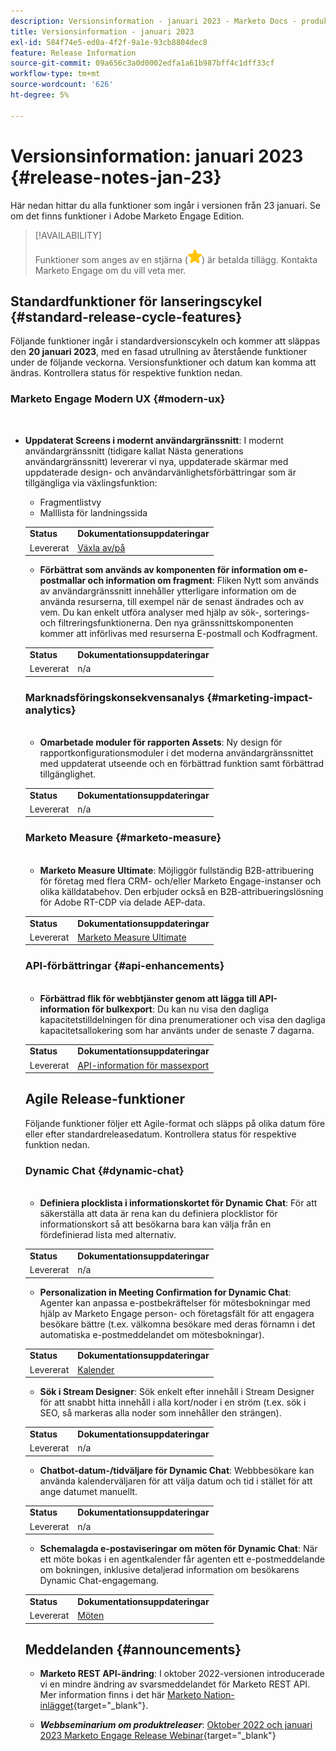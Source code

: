 ```yaml
---
description: Versionsinformation - januari 2023 - Marketo Docs - produktdokumentation
title: Versionsinformation - januari 2023
exl-id: 584f74e5-ed0a-4f2f-9a1e-93cb8804dec8
feature: Release Information
source-git-commit: 09a656c3a0d0002edfa1a61b987bff4c1dff33cf
workflow-type: tm+mt
source-wordcount: '626'
ht-degree: 5%

---
```


# Versionsinformation: januari 2023 {#release-notes-jan-23}

Här nedan hittar du alla funktioner som ingår i versionen från 23 januari. Se om det finns funktioner i Adobe Marketo Engage Edition.

>[!AVAILABILITY]
>
>Funktioner som anges av en stjärna (![stjärna](assets/yellow-star.png)) är betalda tillägg. Kontakta Marketo Engage om du vill veta mer.

## Standardfunktioner för lanseringscykel {#standard-release-cycle-features}

Följande funktioner ingår i standardversionscykeln och kommer att släppas den **20 januari 2023**, med en fasad utrullning av återstående funktioner under de följande veckorna. Versionsfunktioner och datum kan komma att ändras. Kontrollera status för respektive funktion nedan.

### Marketo Engage Modern UX {#modern-ux}

</br>

* **Uppdaterat Screens i modernt användargränssnitt**: I modernt användargränssnitt (tidigare kallat Nästa generations användargränssnitt) levererar vi nya, uppdaterade skärmar med uppdaterade design- och användarvänlighetsförbättringar som är tillgängliga via växlingsfunktion:

   * Fragmentlistvy
   * Malllista för landningssida

  <table>
  <tr>
   <td><b>Status</b></td>
   <td><b>Dokumentationsuppdateringar</b></td>
  </tr>
  <tr>
   <td>Levererat</td>
   <td><a href="/help/marketo/product-docs/marketo-engage-modern-ux/toggle-switch.md">Växla av/på</a></td>
  </tr>
  </tbody>

</table>

* **Förbättrat som används av komponenten för information om e-postmallar och information om fragment**: Fliken Nytt som används av användargränssnitt innehåller ytterligare information om de använda resurserna, till exempel när de senast ändrades och av vem. Du kan enkelt utföra analyser med hjälp av sök-, sorterings- och filtreringsfunktionerna. Den nya gränssnittskomponenten kommer att införlivas med resurserna E-postmall och Kodfragment.

<table>
  <tr>
   <td><b>Status</b></td>
   <td><b>Dokumentationsuppdateringar</b></td>
  </tr>
  <tr>
   <td>Levererat</td>
   <td>n/a</td>
  </tr>
  </tbody>
</table>

### Marknadsföringskonsekvensanalys {#marketing-impact-analytics}

</br>

* **Omarbetade moduler för rapporten Assets**: Ny design för rapportkonfigurationsmoduler i det moderna användargränssnittet med uppdaterat utseende och en förbättrad funktion samt förbättrad tillgänglighet.

<table>
  <tr>
   <td><b>Status</b></td>
   <td><b>Dokumentationsuppdateringar</b></td>
  </tr>
  <tr>
   <td>Levererat</td>
   <td>n/a</td>
  </tr>
  </tbody>
</table>

### Marketo Measure {#marketo-measure}

</br>

* **Marketo Measure Ultimate**: Möjliggör fullständig B2B-attribuering för företag med flera CRM- och/eller Marketo Engage-instanser och olika källdatabehov. Den erbjuder också en B2B-attribueringslösning för Adobe RT-CDP via delade AEP-data.

<table>
  <tr>
   <td><b>Status</b></td>
   <td><b>Dokumentationsuppdateringar</b></td>
  </tr>
  <tr>
   <td>Levererat</td>
   <td><a href="https://experienceleague.adobe.com/docs/experience-platform/destinations/catalog/adobe/marketo-measure-ultimate.html">Marketo Measure Ultimate</a></td>
  </tr>
  </tbody>
</table>

### API-förbättringar {#api-enhancements}

</br>

* **Förbättrad flik för webbtjänster genom att lägga till API-information för bulkexport**: Du kan nu visa den dagliga kapacitetstilldelningen för dina prenumerationer och visa den dagliga kapacitetsallokering som har använts under de senaste 7 dagarna.

<table>
  <tr>
   <td><b>Status</b></td>
   <td><b>Dokumentationsuppdateringar</b></td>
  </tr>
  <tr>
   <td>Levererat</td>
   <td><a href="/help/marketo/product-docs/administration/settings/bulk-export-api-information.md">API-information för massexport</a></td>
  </tr>
  </tbody>
</table>

## Agile Release-funktioner

Följande funktioner följer ett Agile-format och släpps på olika datum före eller efter standardreleasedatum. Kontrollera status för respektive funktion nedan.

### Dynamic Chat {#dynamic-chat}

</br>

* **Definiera plocklista i informationskortet för Dynamic Chat**: För att säkerställa att data är rena kan du definiera plocklistor för informationskort så att besökarna bara kan välja från en fördefinierad lista med alternativ.

<table>
  <tr>
   <td><b>Status</b></td>
   <td><b>Dokumentationsuppdateringar</b></td>
  </tr>
  <tr>
   <td>Levererat</td>
   <td>n/a</td>
  </tr>
  </tbody>
</table>

* **Personalization in Meeting Confirmation for Dynamic Chat**: Agenter kan anpassa e-postbekräftelser för mötesbokningar med hjälp av Marketo Engage person- och företagsfält för att engagera besökare bättre (t.ex. välkomna besökare med deras förnamn i det automatiska e-postmeddelandet om mötesbokningar).

<table>
  <tr>
   <td><b>Status</b></td>
   <td><b>Dokumentationsuppdateringar</b></td>
  </tr>
  <tr>
   <td>Levererat</td>
   <td><a href="/help/marketo/product-docs/demand-generation/dynamic-chat/setup-and-configuration/agent-settings.md">Kalender</a></td>
  </tr>
  </tbody>
</table>

* **Sök i Stream Designer**: Sök enkelt efter innehåll i Stream Designer för att snabbt hitta innehåll i alla kort/noder i en ström (t.ex. sök i SEO, så markeras alla noder som innehåller den strängen).

<table>
  <tr>
   <td><b>Status</b></td>
   <td><b>Dokumentationsuppdateringar</b></td>
  </tr>
  <tr>
   <td>Levererat</td>
   <td>n/a</td>
  </tr>
  </tbody>
</table>

* **Chatbot-datum-/tidväljare för Dynamic Chat**: Webbbesökare kan använda kalenderväljaren för att välja datum och tid i stället för att ange datumet manuellt.

<table>
  <tr>
   <td><b>Status</b></td>
   <td><b>Dokumentationsuppdateringar</b></td>
  </tr>
  <tr>
   <td>Levererat</td>
   <td>n/a</td>
  </tr>
  </tbody>
</table>

* **Schemalagda e-postaviseringar om möten för Dynamic Chat**: När ett möte bokas i en agentkalender får agenten ett e-postmeddelande om bokningen, inklusive detaljerad information om besökarens Dynamic Chat-engagemang.

<table>
  <tr>
   <td><b>Status</b></td>
   <td><b>Dokumentationsuppdateringar</b></td>
  </tr>
  <tr>
   <td>Levererat</td>
   <td><a href="/help/marketo/product-docs/demand-generation/dynamic-chat/meeting-list.md">Möten</a></td>
  </tr>
  </tbody>
</table>

## Meddelanden {#announcements}

* **Marketo REST API-ändring**: I oktober 2022-versionen introducerade vi en mindre ändring av svarsmeddelandet för Marketo REST API. Mer information finns i det här [Marketo Nation-inlägget](https://nation.marketo.com/t5/product-documents/upcoming-change-to-marketo-rest-api/ta-p/331698){target="_blank"}.

* **_Webbseminarium om produktreleaser_**: [Oktober 2022 och januari 2023 Marketo Engage Release Webinar](https://engage.marketo.com/2023_January_Release_Webinar_OnDemandPage.html){target="_blank"}
